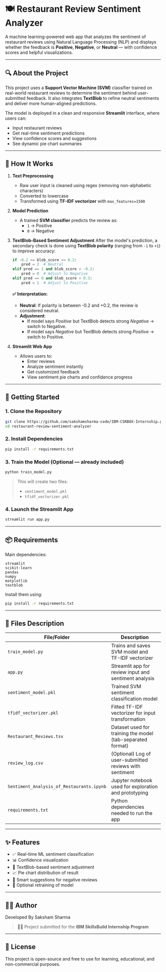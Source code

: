 # 🍽️ Restaurant Review Sentiment Analyzer

A machine learning-powered web app that analyzes the sentiment of restaurant reviews using Natural Language Processing (NLP) and displays whether the feedback is **Positive**, **Negative**, or **Neutral** — with confidence scores and helpful visualizations.

---

## 🔍 About the Project

This project uses a **Support Vector Machine (SVM)** classifier trained on real-world restaurant reviews to determine the sentiment behind user-submitted feedback. It also integrates **TextBlob** to refine neutral sentiments and deliver more human-aligned predictions.

The model is deployed in a clean and responsive **Streamlit** interface, where users can:
- Input restaurant reviews
- Get real-time sentiment predictions
- View confidence scores and suggestions
- See dynamic pie chart summaries

---

## 🧠 How It Works

1. **Text Preprocessing**
   - Raw user input is cleaned using regex (removing non-alphabetic characters)
   - Converted to lowercase
   - Transformed using **TF-IDF vectorizer** with `max_features=1500`

2. **Model Prediction**
   - A trained **SVM classifier** predicts the review as:
     - `1` → Positive
     - `0` → Negative

3. **TextBlob-Based Sentiment Adjustment**
   After the model's prediction, a secondary check is done using **TextBlob polarity** (ranging from `-1` to `+1`) to improve accuracy:
   ```python
   if -0.2 <= blob_score <= 0.2:
       pred = 2  # Neutral
   elif pred == 1 and blob_score < -0.2:
       pred = 0  # Adjust to Negative
   elif pred == 0 and blob_score > 0.3:
       pred = 1  # Adjust to Positive
   ```
   #### ✅ Interpretation:
   - **Neutral**: If polarity is between -0.2 and +0.2, the review is considered neutral.
   - **Adjustment**:
     - If model says *Positive* but TextBlob detects strong *Negative* → switch to Negative.
     - If model says *Negative* but TextBlob detects strong *Positive* → switch to Positive.

4. **Streamlit Web App**
   - Allows users to:
     - Enter reviews
     - Analyze sentiment instantly
     - Get customized feedback
     - View sentiment pie charts and confidence progress

---

## 🚀 Getting Started

### 1. Clone the Repository
```bash
git clone https://github.com/sakshamsharma-code/IBM-CSRBOX-Internship.git
cd restaurant-review-sentiment-analyzer
```

### 2. Install Dependencies
```bash
pip install -r requirements.txt
```

### 3. Train the Model (Optional — already included)
```bash
python train_model.py
```

> This will create two files:
> - `sentiment_model.pkl`
> - `tfidf_vectorizer.pkl`

### 4. Launch the Streamlit App
```bash
streamlit run app.py
```

---

## 📦 Requirements

Main dependencies:

```
streamlit
scikit-learn
pandas
numpy
matplotlib
textblob
```

Install them using:
```bash
pip install -r requirements.txt
```

---

## 📁 Files Description

| File/Folder                          | Description |
|-------------------------------------|-------------|
| `train_model.py`                    | Trains and saves SVM model and TF-IDF vectorizer |
| `app.py`                            | Streamlit app for review input and sentiment analysis |
| `sentiment_model.pkl`               | Trained SVM sentiment classification model |
| `tfidf_vectorizer.pkl`              | Fitted TF-IDF vectorizer for input transformation |
| `Restaurant_Reviews.tsv`            | Dataset used for training the model (tab-separated format) |
| `review_log.csv`                    | (Optional) Log of user-submitted reviews with sentiment |
| `Sentiment_Analysis_of_Restaurants.ipynb` | Jupyter notebook used for exploration and prototyping |
| `requirements.txt`                  | Python dependencies needed to run the app |

---

## ✨ Features

- ✅ Real-time ML sentiment classification
- 📊 Confidence visualization
- 🧠 TextBlob-based sentiment adjustment
- 📈 Pie chart distribution of result
- 💬 Smart suggestions for negative reviews
- 🧪 Optional retraining of model

---

## 🙋‍♂️ Author

Developed By Saksham Sharma 
> 👨‍💻 Project submitted for the **IBM SkillsBuild Internship Program**

---

## 📜 License

This project is open-source and free to use for learning, educational, and non-commercial purposes.

